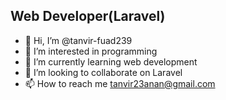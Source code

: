 ## Web Developer(Laravel)
- 👋 Hi, I’m @tanvir-fuad239
- 👀 I’m interested in programming
- 🌱 I’m currently learning web development
- 💞️ I’m looking to collaborate on Laravel
- 📫 How to reach me tanvir23anan@gmail.com
<!---
tanvir-fuad239/tanvir-fuad239 is a ✨ special ✨ repository because its `README.md` (this file) appears on your GitHub profile.
You can click the Preview link to take a look at your changes.
--->
